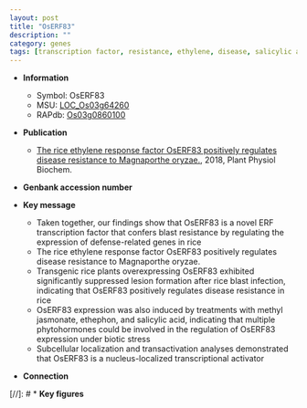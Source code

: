 ```yaml
---
layout: post
title: "OsERF83"
description: ""
category: genes
tags: [transcription factor, resistance, ethylene, disease, salicylic acid, blast, disease resistance, stress, magnaporthe oryzae, biotic stress, blast resistance, transcriptional activator, ethylene response, lesion, methyl jasmonate]
---
```


* **Information**  
    + Symbol: OsERF83  
    + MSU: [LOC_Os03g64260](http://rice.plantbiology.msu.edu/cgi-bin/ORF_infopage.cgi?orf=LOC_Os03g64260)  
    + RAPdb: [Os03g0860100](http://rapdb.dna.affrc.go.jp/viewer/gbrowse_details/irgsp1?name=Os03g0860100)  

* **Publication**  
    + [The rice ethylene response factor OsERF83 positively regulates disease resistance to Magnaporthe oryzae.](http://www.ncbi.nlm.nih.gov/pubmed?term=The+rice+ethylene+response+factor+OsERF83+positively+regulates+disease+resistance+to+Magnaporthe+oryzae.%5BTitle%5D), 2018, Plant Physiol Biochem.

* **Genbank accession number**  

* **Key message**  
    + Taken together, our findings show that OsERF83 is a novel ERF transcription factor that confers blast resistance by regulating the expression of defense-related genes in rice
    + The rice ethylene response factor OsERF83 positively regulates disease resistance to Magnaporthe oryzae.
    + Transgenic rice plants overexpressing OsERF83 exhibited significantly suppressed lesion formation after rice blast infection, indicating that OsERF83 positively regulates disease resistance in rice
    + OsERF83 expression was also induced by treatments with methyl jasmonate, ethephon, and salicylic acid, indicating that multiple phytohormones could be involved in the regulation of OsERF83 expression under biotic stress
    + Subcellular localization and transactivation analyses demonstrated that OsERF83 is a nucleus-localized transcriptional activator

* **Connection**  

[//]: # * **Key figures**  



